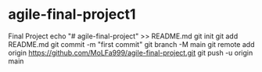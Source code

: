# agile-final-project1
Final Project
echo "# agile-final-project" >> README.md
git init
git add README.md
git commit -m "first commit"
git branch -M main
git remote add origin https://github.com/MoLFa999/agile-final-project.git
git push -u origin main
